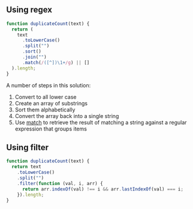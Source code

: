 ## Using regex

```js
function duplicateCount(text) {
  return (
    text
      .toLowerCase()
      .split("")
      .sort()
      .join("")
      .match(/([^])\1+/g) || []
  ).length;
}
```

A number of steps in this solution:

1. Convert to all lower case
2. Create an array of substrings
3. Sort them alphabetically
4. Convert the array back into a single string
5. Use [match](https://developer.mozilla.org/en-US/docs/Web/JavaScript/Reference/Global_Objects/String/match) to retrieve the result of matching a string against a regular expression that groups items

## Using filter

```js
function duplicateCount(text) {
  return text
    .toLowerCase()
    .split("")
    .filter(function (val, i, arr) {
      return arr.indexOf(val) !== i && arr.lastIndexOf(val) === i;
    }).length;
}
```
